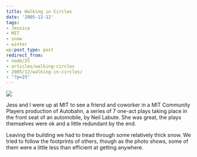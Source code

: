 ```yaml
---
title: Walking in Circles
date: '2005-12-12'
tags:
- Jessica
- MIT
- snow
- winter
wp:post_type: post
redirect_from:
- node/25
- articles/walking-circles
- 2005/12/walking-in-circles/
- "?p=25"
---
```


[ ![](http://static.flickr.com/20/73043769_12c3ff795b_m.jpg) ](https://www.flickr.com/photos/atomicworkshop/73043769/)

Jess and I were up at MIT to see a friend and coworker in a MIT Community Players production of Autobahn, a series of 7 one-act plays taking place in the front seat of an automobile, by Neil Labute. She was great, the plays themselves were ok and a little redundant by the end.

Leaving the building we had to tread through some relatively thick snow. We tried to follow the footprints of others, though as the photo shows, some of them were a little less than efficient at getting anywhere.
